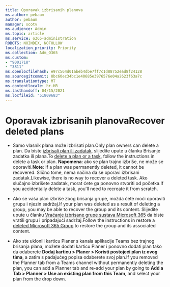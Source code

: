 ```yaml
---
title: Oporavak izbrisanih planova
ms.author: pebaum
author: pebaum
manager: scotv
ms.audience: Admin
ms.topic: article
ms.service: o365-administration
ROBOTS: NOINDEX, NOFOLLOW
localization_priority: Priority
ms.collection: Adm_O365
ms.custom:
- "9001718"
- "3811"
ms.openlocfilehash: e97c564d01abeb4dbe7ff7c1d88752ead8f24128
ms.sourcegitcommit: 8bc60ec34bc1e40685e3976576e04a2623f63a7c
ms.translationtype: MT
ms.contentlocale: hr-HR
ms.lasthandoff: 04/15/2021
ms.locfileid: "51809683"
---
```

# <a name="recover-deleted-plans"></a><span data-ttu-id="500e3-102">Oporavak izbrisanih planova</span><span class="sxs-lookup"><span data-stu-id="500e3-102">Recover deleted plans</span></span>

- <span data-ttu-id="500e3-103">Samo vlasnik plana može izbrisati plan.</span><span class="sxs-lookup"><span data-stu-id="500e3-103">Only plan owners can delete a plan.</span></span> <span data-ttu-id="500e3-104">Da biste [izbrisali plan ili zadatak](https://support.microsoft.com/office/39e10e78-13f0-446d-94cd-9e562648497a.), slijedite upute u članku Brisanje zadatka ili plana.</span><span class="sxs-lookup"><span data-stu-id="500e3-104">To [delete a plan or a task](https://support.microsoft.com/office/39e10e78-13f0-446d-94cd-9e562648497a.), follow the instructions in delete a task or plan.</span></span>  <span data-ttu-id="500e3-105">**Napomena**: ako se plan trajno izbriše, ne može se oporaviti.</span><span class="sxs-lookup"><span data-stu-id="500e3-105">**Note**: If a plan was permanently deleted, it cannot be recovered.</span></span> <span data-ttu-id="500e3-106">Slično tome, nema načina da se oporavi izbrisani zadatak.</span><span class="sxs-lookup"><span data-stu-id="500e3-106">Likewise, there is no way to recover a deleted task.</span></span> <span data-ttu-id="500e3-107">Ako slučajno izbrišete zadatak, morat ćete ga ponovno stvoriti od početka.</span><span class="sxs-lookup"><span data-stu-id="500e3-107">If you accidentally delete a task, you'll need to recreate it from scratch.</span></span>

- <span data-ttu-id="500e3-108">Ako se vaša plan izbriše zbog brisanja grupe, možda ćete moći oporaviti grupu i njezin sadržaj.</span><span class="sxs-lookup"><span data-stu-id="500e3-108">If your plan was deleted as a result of deleting a group, you may be able to recover the group and its content.</span></span> <span data-ttu-id="500e3-109">Slijedite upute u članku [Vraćanje izbrisane grupe sustava Microsoft 365](https://docs.microsoft.com/microsoft-365/admin/create-groups/restore-deleted-group?view=o365-worldwide) da biste vratili grupu i pripadajući sadržaj.</span><span class="sxs-lookup"><span data-stu-id="500e3-109">Follow the instructions in restore a [deleted Microsoft 365 Group](https://docs.microsoft.com/microsoft-365/admin/create-groups/restore-deleted-group?view=o365-worldwide) to restore the group and its associated content.</span></span>

- <span data-ttu-id="500e3-110">Ako ste uklonili karticu Planer s kanala aplikacije Teams bez trajnog brisanja plana, možete dodati karticu Planer i ponovno dodati plan tako da odaberete **Dodaj karticu > Planer > Koristi postojeći plan iz ovog tima**, a zatim s padajućeg popisa odaberete svoj plan.</span><span class="sxs-lookup"><span data-stu-id="500e3-110">If you removed the Planner tab from a Teams channel without permanently deleting the plan, you can add a Planner tab and re-add your plan by going to **Add a Tab > Planner > Use an existing plan from this Team**, and select your plan from the drop down.</span></span>
